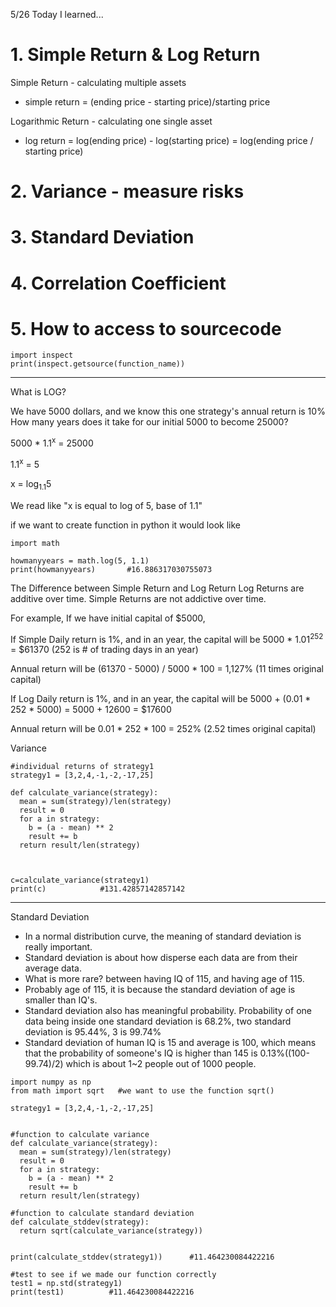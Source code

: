 5/26 Today I learned...

# 1. Simple Return & Log Return

Simple Return - calculating multiple assets
- simple return = (ending price - starting price)/starting price

Logarithmic Return - calculating one single asset
- log return = log(ending price) - log(starting price) = log(ending price / starting price)

# 2. Variance - measure risks

# 3. Standard Deviation



# 4. Correlation Coefficient


# 5. How to access to sourcecode

```
import inspect
print(inspect.getsource(function_name))
```

---
What is LOG?

We have 5000 dollars, and we know this one strategy's annual return is 10%
How many years does it take for our initial 5000 to become 25000?

5000 * 1.1<sup>x</sup> = 25000

1.1<sup>x</sup> = 5

x = log<sub>1.1</sub>5

We read like
"x is equal to log of 5, base of 1.1"

if we want to create function in python
it would look like

```
import math

howmanyyears = math.log(5, 1.1) 
print(howmanyyears)       #16.886317030755073
```

The Difference between Simple Return and Log Return
Log Returns are additive over time.
Simple Returns are not addictive over time.

For example,
If we have initial capital of $5000,

If Simple Daily return is 1%, and in an year, the capital will be 5000 * 1.01<sup>252</sup> = $61370 (252 is # of trading days in an year) 

Annual return will be (61370 - 5000) / 5000 * 100 =  1,127% (11 times original capital)

If Log Daily return is 1%, and in an year, the capital will be 5000 + (0.01 * 252 * 5000) = 5000 + 12600 = $17600

Annual return will be 0.01 * 252 * 100 = 252% (2.52 times original capital)


Variance
```
#individual returns of strategy1
strategy1 = [3,2,4,-1,-2,-17,25]

def calculate_variance(strategy):
  mean = sum(strategy)/len(strategy)
  result = 0
  for a in strategy:
    b = (a - mean) ** 2
    result += b
  return result/len(strategy) 



c=calculate_variance(strategy1)
print(c)            #131.42857142857142
```

---
Standard Deviation
- In a normal distribution curve, the meaning of standard deviation is really important.
- Standard deviation is about how disperse each data are from their average data.
- What is more rare? between having IQ of 115, and having age of 115.
- Probably age of 115, it is because the standard deviation of age is smaller than IQ's.
- Standard deviation also has meaningful probability. Probability of one data being inside one standard deviation is 68.2%, two standard deviation is 95.44%, 3 is 99.74%
- Standard deviation of human IQ is 15 and average is 100, which means that the probability of someone's IQ is higher than 145 is 0.13%((100-99.74)/2) which is about 1~2 people out of 1000 people.
```
import numpy as np
from math import sqrt   #we want to use the function sqrt()

strategy1 = [3,2,4,-1,-2,-17,25]


#function to calculate variance
def calculate_variance(strategy):
  mean = sum(strategy)/len(strategy)
  result = 0
  for a in strategy:
    b = (a - mean) ** 2
    result += b
  return result/len(strategy)

#function to calculate standard deviation
def calculate_stddev(strategy):
  return sqrt(calculate_variance(strategy))


print(calculate_stddev(strategy1))      #11.464230084422216

#test to see if we made our function correctly
test1 = np.std(strategy1)
print(test1)          #11.464230084422216

```
